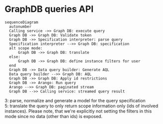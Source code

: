 # GraphDB queries API

```mermaid
sequenceDiagram   
  autonumber
  Calling service ->> Graph DB: execute query
  Graph DB ->> Graph DB: Validate token
  Graph DB ->> Specification interpreter: parse query
  Specification interpreter -->> Graph DB: specification
  alt scope mode:
      Graph DB ->> Graph DB: translate
  else:
      Graph DB ->> Graph DB: define instance filters for user
  end
  Graph DB ->> Data query builder: Generate AQL
  Data query builder -->> Graph DB: AQL
  Graph DB ->> Graph DB: Apply id restrictions
  Graph DB ->> Arango: Run query
  Arango -->> Graph DB: paginated stream
  Graph DB -->> Calling service: streamed query result
```

3: parse, normalize and generate a model for the query specification   
5: translate the query to only return scope information only (ids of involved instances). Please note, that we're explicitly not setting the filters in this mode since no data (other than ids) is exposed.
